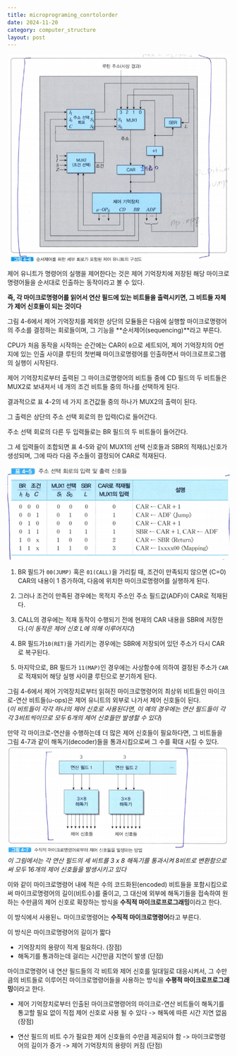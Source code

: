 ```yaml
---
title: microprograming_conrtolorder
date: 2024-11-20
category: computer_structure
layout: post
---
```

![alt text](image-29.png)  

제어 유니트가 명령어의 실행을 제어한다는 것은 제어 기억장치에 저장된 해당 마이크로명령어들을 순서대로 인출하는 동작이라고 볼 수 있다.  

**즉, 각 마이크로명령어를 읽어서 연산 필드에 있는 비트들을 출력시키면, 그 비트들 자체가 제어 신호들이 되는 것이다**  

그림 4-6에서 제어 기억장치를 제외한 상단의 모듈들은 다음에 실행할 마이크로명령어의 주소를 결정하는 회로들이며, 그 기능을 **순서제어(sequencing)**라고 부른다.  

CPU가 처음 동작을 시작하는 순간에는 CAR이 `0`으로 세트되어, 제어 기억장치의 0번지에 있는 인출 사이클 루틴의 첫번째 마이크로명령어를 인출하면서 마이크로프로그램의 실행이 시작된다.  

제어 기억장치로부터 출력된 그 마이크로명령어의 비트들 중에 CD 필드의 두 비트들은 MUX2로 보내져서 네 개의 조건 비트들 중의 하나를 선택하게 된다.  

결과적으로 표 4-2의 네 가지 조건값들 중의 하나가 MUX2의 출력이 된다.  

그 출력은 상단의 주소 선택 회로의 한 입력(C)로 들어간다.  

주소 선택 회로의 다른 두 입력들로는 BR 필드의 두 비트들이 들어간다.  

그 세 입력들이 조합되면 표 4-5와 같이 MUX1의 선택 신호들과 SBR의 적재(L)신호가 생성되며, 그에 따라 다음 주소들이 결정되어 CAR로 적재된다.  

![alt text](image-30.png)  


1. BR 필드가 `00(JUMP)` 혹은 `01(CALL)`을 가리킬 때, 조건이 만족되지 않으면 (C=0) CAR의 내용이 1 증가하여, 다음에 위치한 마이크로명령어를 실행하게 된다.  

2. 그러나 조건이 만족된 경우에는 목적지 주소인 주소 필드값(ADF)이 CAR로 적재된다.  

3. CALL의 경우에는 적재 동작이 수행되기 전에 현재의 CAR 내용을 SBR에 저장한다.(*이 동작은 제어 신호 L에 의해 이루어지다*)

4. BR 필드가`10(RET)`을 가리키는 경우에는 SBR에 저장되어 있던 주소가 다시 CAR로 복구된다.  

5. 마지막으로, BR 필드가 `11(MAP)`인 경우에는 사상함수에 의하여 결정된 주소가 `CAR`로 적재되어 해당 실행 사이클 루틴으로 분기하게 된다.  

그림 4-6에서 제어 기억장치로부터 읽혀진 마이크로명령어의 최상위 비트들인 마이크로-연산 비트들(u-ops)은 제어 유니트의 외부로 나가서 제어 신호들이 된다.  
(*이 비트들이 각각 하나의 제어 신호로 사용된다면, 이 예의 경우에는 연산 필드들이 각각 3비트씩이므로 모두 6개의 제어 신호들만 발생할 수 있다*)   

만약 각 마이크로-연산을 수행하는데 더 많은 제어 신호들이 필요하다면, 그 비트들을 그림 4-7과 같이 해독기(decoder)들을 통과시킴으로써 그 수를 확대 시킬 수 있다.  
![alt text](image-31.png)  
*이 그림에서는 각 연산 필드의 세 비트를 3 x 8 해독기를 통과시켜 8비트로 변환함으로써 모두 16개의 제어 신호들을 발생시키고 있다*  

이와 같이 마이크로명령어 내에 적은 수의 코드화된(encoded) 비트들을 포함시킴으로써 마이크로명령어의 길이(비트수)를 줄이고, 그 대신에 외부에 해독기들을 접속하여 원하는 수만큼의 제어 신호로 확장하는 방식을 **수직적 마이크로프로그래밍**이라고 한다.  

이 방식에서 사용된ㄴ 마이크로명령어는 **수직적 마이크로명령어**라고 부른다.  

이 방식은 마이크로명령어의 길이가 짧다
- 기억장치의 용량이 적게 필요하다. (장점)
- 해독기를 통과하는데 걸리는 시간만큼 지연이 발생 (단점)

마이크로명령어 내 연산 필드들의 각 비트와 제어 신호를 일대일로 대응시켜서, 그 수만큼의 비트들로 이루어진 마이크로명령어들을 사용하는 방식을 **수평적 마이크로프로그래밍**이라고 한다.  

- 제어 기억장치로부터 인출된 마이크로명령어의 마이크로-연산 비트들이 해독기를 통고할 필요 없이 직접 제어 신호로 사용 될 수 있다 -> 해독에 따른 시간 지연 없음 (장점)

- 연산 필드의 비트 수가 필요한 제어 신호들의 수만큼 제공되야 함 -> 마이크로명령어의 길이가 증가 -> 제어 기억장치의 용량이 커짐 (단점)  

